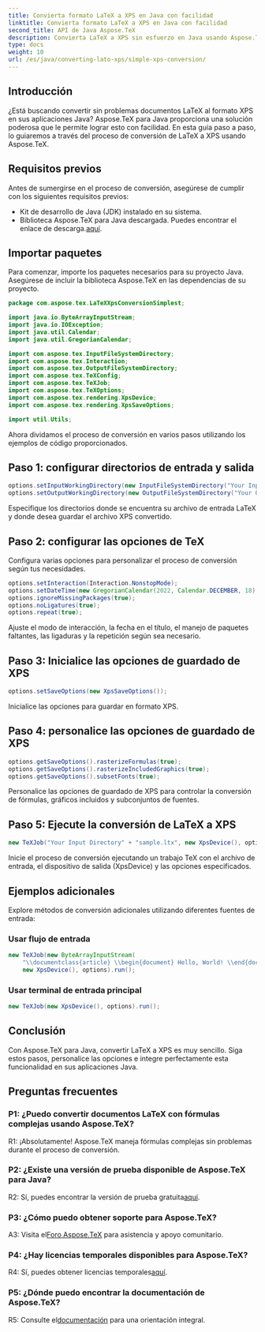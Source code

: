 ```yaml
---
title: Convierta formato LaTeX a XPS en Java con facilidad
linktitle: Convierta formato LaTeX a XPS en Java con facilidad
second_title: API de Java Aspose.TeX
description: Convierta LaTeX a XPS sin esfuerzo en Java usando Aspose.TeX. Siga nuestra guía paso a paso para una integración perfecta.
type: docs
weight: 10
url: /es/java/converting-lato-xps/simple-xps-conversion/
---
```

## Introducción

¿Está buscando convertir sin problemas documentos LaTeX al formato XPS en sus aplicaciones Java? Aspose.TeX para Java proporciona una solución poderosa que le permite lograr esto con facilidad. En esta guía paso a paso, lo guiaremos a través del proceso de conversión de LaTeX a XPS usando Aspose.TeX.

## Requisitos previos

Antes de sumergirse en el proceso de conversión, asegúrese de cumplir con los siguientes requisitos previos:

- Kit de desarrollo de Java (JDK) instalado en su sistema.
-  Biblioteca Aspose.TeX para Java descargada. Puedes encontrar el enlace de descarga.[aquí](https://releases.aspose.com/tex/java/).

## Importar paquetes

Para comenzar, importe los paquetes necesarios para su proyecto Java. Asegúrese de incluir la biblioteca Aspose.TeX en las dependencias de su proyecto.

```java
package com.aspose.tex.LaTeXXpsConversionSimplest;

import java.io.ByteArrayInputStream;
import java.io.IOException;
import java.util.Calendar;
import java.util.GregorianCalendar;

import com.aspose.tex.InputFileSystemDirectory;
import com.aspose.tex.Interaction;
import com.aspose.tex.OutputFileSystemDirectory;
import com.aspose.tex.TeXConfig;
import com.aspose.tex.TeXJob;
import com.aspose.tex.TeXOptions;
import com.aspose.tex.rendering.XpsDevice;
import com.aspose.tex.rendering.XpsSaveOptions;

import util.Utils;
```

Ahora dividamos el proceso de conversión en varios pasos utilizando los ejemplos de código proporcionados.

## Paso 1: configurar directorios de entrada y salida

```java
options.setInputWorkingDirectory(new InputFileSystemDirectory("Your Input Directory"));
options.setOutputWorkingDirectory(new OutputFileSystemDirectory("Your Output Directory"));
```

Especifique los directorios donde se encuentra su archivo de entrada LaTeX y donde desea guardar el archivo XPS convertido.

## Paso 2: configurar las opciones de TeX

Configura varias opciones para personalizar el proceso de conversión según tus necesidades.

```java
options.setInteraction(Interaction.NonstopMode);
options.setDateTime(new GregorianCalendar(2022, Calendar.DECEMBER, 18).getTime());
options.ignoreMissingPackages(true);
options.noLigatures(true);
options.repeat(true);
```

Ajuste el modo de interacción, la fecha en el título, el manejo de paquetes faltantes, las ligaduras y la repetición según sea necesario.

## Paso 3: Inicialice las opciones de guardado de XPS

```java
options.setSaveOptions(new XpsSaveOptions());
```

Inicialice las opciones para guardar en formato XPS.

## Paso 4: personalice las opciones de guardado de XPS

```java
options.getSaveOptions().rasterizeFormulas(true);
options.getSaveOptions().rasterizeIncludedGraphics(true);
options.getSaveOptions().subsetFonts(true);
```

Personalice las opciones de guardado de XPS para controlar la conversión de fórmulas, gráficos incluidos y subconjuntos de fuentes.

## Paso 5: Ejecute la conversión de LaTeX a XPS

```java
new TeXJob("Your Input Directory" + "sample.ltx", new XpsDevice(), options).run();
```

Inicie el proceso de conversión ejecutando un trabajo TeX con el archivo de entrada, el dispositivo de salida (XpsDevice) y las opciones especificados.

## Ejemplos adicionales

Explore métodos de conversión adicionales utilizando diferentes fuentes de entrada:

### Usar flujo de entrada

```java
new TeXJob(new ByteArrayInputStream(
    "\\documentclass{article} \\begin{document} Hello, World! \\end{document}".getBytes("ASCII")),
    new XpsDevice(), options).run();
```

### Usar terminal de entrada principal

```java
new TeXJob(new XpsDevice(), options).run();
```

## Conclusión

Con Aspose.TeX para Java, convertir LaTeX a XPS es muy sencillo. Siga estos pasos, personalice las opciones e integre perfectamente esta funcionalidad en sus aplicaciones Java.

## Preguntas frecuentes

### P1: ¿Puedo convertir documentos LaTeX con fórmulas complejas usando Aspose.TeX?

R1: ¡Absolutamente! Aspose.TeX maneja fórmulas complejas sin problemas durante el proceso de conversión.

### P2: ¿Existe una versión de prueba disponible de Aspose.TeX para Java?

 R2: Sí, puedes encontrar la versión de prueba gratuita[aquí](https://releases.aspose.com/).

### P3: ¿Cómo puedo obtener soporte para Aspose.TeX?

 A3: Visita el[Foro Aspose.TeX](https://forum.aspose.com/c/tex/47) para asistencia y apoyo comunitario.

### P4: ¿Hay licencias temporales disponibles para Aspose.TeX?

 R4: Sí, puedes obtener licencias temporales[aquí](https://purchase.aspose.com/temporary-license/).

### P5: ¿Dónde puedo encontrar la documentación de Aspose.TeX?

 R5: Consulte el[documentación](https://reference.aspose.com/tex/java/) para una orientación integral.